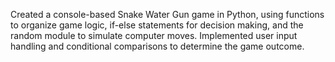 Created a console-based Snake Water Gun game in Python, using functions to organize
game logic, if-else statements for decision making, and the random module to simulate
computer moves. Implemented user input handling and conditional comparisons to
determine the game outcome.
